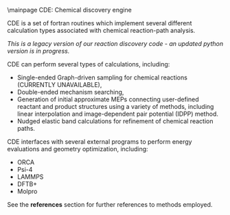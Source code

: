 \mainpage CDE: Chemical discovery engine

CDE is a set of fortran routines which implement several 
different calculation types associated with chemical reaction-path analysis.

*This is a legacy version of our reaction discovery code - an updated python version is in progress.*

CDE can perform several types of calculations, including:
- Single-ended Graph-driven sampling for chemical reactions (CURRENTLY UNAVAILABLE),
- Double-ended mechanism searching,
- Generation of initial approximate MEPs connecting user-defined reactant and
  product structures using a variety of methods, including linear interpolation and 
  image-dependent pair potential (IDPP) method.
- Nudged elastic band calculations for refinement of chemical reaction paths.

CDE interfaces with several external programs to perform energy evaluations and geometry optimization, including:
- ORCA
- Psi-4
- LAMMPS
- DFTB+
- Molpro

See the **references** section for further references to methods employed.
